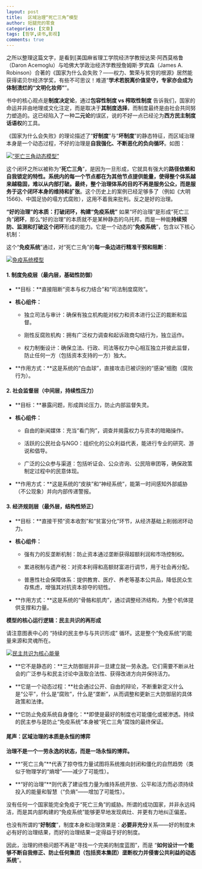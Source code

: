 ```yaml
---
layout: post
title:  区域治理“死亡三角”模型
author: 短腿兜的零食
categories: [文章]
tags: [哲学,读书,影视]
comments: true
---
```

之所以整理这篇文字，是看到[美国麻省理工学院经济学教授达荣·阿西莫格鲁（Daron Acemoglu）与哈佛大学政治经济学教授詹姆斯·罗宾森（James A. Robinson）合著的《国家为什么会失败？——权力、繁荣与贫穷的根源》居然能获得诺贝尔经济学奖，有些不可思议！难道“**学术若脱离价值坚守，专家亦会成为体制溃烂的“文明化妆师”**”。

书中的核心观点是**制度决定论**，通过**包容性制度 vs 榨取性制度** 告诉我们，国家的命运并非由地理或文化注定，而是取决于**其制度选择**，而制度最终是由社会共同努力塑造的。这已经陷入了一种**二元论**的误区，说的不好一点已经沦为**西方民主制度话语权**的工具。

《国家为什么会失败》的理论描述了“**好制度**”与“**坏制度**”的静态特征，而区域治理本身是一个动态过程，不好的治理是**自我强化、不断恶化的负向循环**。如图：

[![“死亡三角动态模型”](https://s21.ax1x.com/2025/08/25/pVyAstf.jpg)](https://imgse.com/i/pVyAstf)

这个闭环之所以被称为“**死亡三角**”，是因为一旦形成，它就具有强大的**路径依赖和自我锁定的特性。系统内的每一个节点都在为其他节点提供能量，使得整个体系越来越稳固，难以从内部打破。最终，整个治理体系的目的不再是服务公众，而是服务于这个闭环本身的维持和扩张**。这个历史上的案例已经足够多了（例如《大明1566》、中国足协的塌方式腐败），这用不着我来批判。反之是好的治理。

**“好的治理”的本质：打破闭环，构建“免疫系统”**
如果“坏的治理”是形成“死亡三角”**闭环**，那么“好的治理”的本质就不是某种静态的乌托邦，而是一种能**持续预防、监测和打破这个闭环**形成的能力。它是一个动态的“**免疫系统**”，包含以下核心机制：


这个“**免疫系统**”通过，对“死亡三角”的**每一条边进行精准干预和阻断**：


[![免疫系统模型](https://s21.ax1x.com/2025/08/25/pVyArAP.jpg)](https://imgse.com/i/pVyArAP)

#### 1. 制度免疫层（最内层，基础性防御）

- **目标：**直接阻断“资本与权力结合”和“司法制度腐败”。

- **核心组件：**

  * 独立司法与审计：确保有独立机构能对权力和资本进行公正的裁断和监督。

  * 刚性反腐败机构：拥有广泛权力调查和起诉政商勾结行为，独立运作。

  * 权力制衡设计：确保立法、行政、司法等权力中心相互独立并彼此监督，防止任何一方（包括资本支持的一方）独大。

- **作用方式：**这是系统的“白血球”，直接攻击已被识别的“感染”细胞（腐败行为）。



#### 2. 社会监督层（中间层，持续性压力）

- **目标：**暴露问题，形成舆论压力，防止内部监督失灵。

- **核心组件：**

  * 自由的新闻媒体：充当“看门狗”，调查并揭露权力与资本的暗箱操作。

  * 活跃的公民社会与NGO：组织化的公众利益代表，能进行专业的研究、游说和倡导。

  * 广泛的公众参与渠道：包括听证会、公众咨询、公民陪审团等，确保政策制定过程中的民意体现。

- **作用方式：**这是系统的“皮肤”和“神经系统”，能第一时间感知外部威胁（不公现象）并向内部传递警报。


#### 3. 经济规则层（最外层，结构性矫正）

- **目标：**直接干预“资本收割”和“贫富分化”环节，从经济基础上削弱闭环动力。

- **核心组件：**

  * 强有力的反垄断机制：防止资本通过垄断获得超额利润和市场控制权。

  * 累进税制与遗产税：对资本利得和高额财富进行调节，用于社会再分配。

  * 普惠性社会保障体系：提供教育、医疗、养老等基本公共品，降低民众生存焦虑，增强其对抗资本掠夺的韧性。

- **作用方式：**这是系统的“骨骼和肌肉”，通过调整经济结构，为整个机体提供支撑和力量。


**模型的核心运行逻辑：民主共识的再形成**

请注意图表中心的 “持续的民主参与与共识形成” 循环。这是整个“免疫系统”的能量来源和灵魂所在。

[![民主共识为核心能量](https://s21.ax1x.com/2025/08/25/pVyAyh8.jpg)](https://imgse.com/i/pVyAyh8)


- **它不是静态的：**三大防御层并非一旦建立就一劳永逸。它们需要不断从社会的广泛参与和民主讨论中汲取合法性、获得改进方向并保持活力。

- **它是一个动态过程：**社会通过公开、自由的辩论，不断重新定义什么是“公平”，什么是“腐败”，什么是“垄断”，从而调整和更新三大防御层的具体政策和法律。

- **它防止免疫系统自身僵化：**即使是最好的制度也可能僵化或被渗透。持续的民主参与是防止“免疫系统”本身被“死亡三角”腐蚀的最终保证。

#### 尾声：区域治理的本质是永恒的博弈

**治理不是一个一劳永逸的状态，而是一场永恒的博弈。**

- **“死亡三角”**代表了掠夺性力量试图将系统推向封闭和僵化的自然趋势（类似于物理学的“熵增”——减少了可能性）。

- **“好的治理”**则代表了建设性力量为维持系统开放、公平和活力而必须持续投入的能量和智慧（“负熵”——增加了可能性）。

没有任何一个国家能完全免疫于“死亡三角”的威胁。所谓的成功国家，并非永远纯洁，而是其内部构建的“免疫系统”能够更早地发现病灶、并更有力地纠正偏差。

也没有所谓的“**好制度**”，制度本身和治理效果是：**必要非充分**关系——好的制度未必有好的治理结果，而好的治理结果一定得益于好的制度。

因此，治理的终极问题不再是“寻找一个完美的制度蓝图”，而是 “**如何设计一个能够不断自我修正、防止任何集团（包括资本集团）垄断权力并侵害公共利益的动态系统**”。